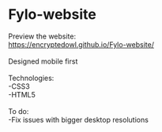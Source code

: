 # Fylo-website

Preview the website:<br>
https://encryptedowl.github.io/Fylo-website/
<br><br>
Designed mobile first
<br>
<br>
Technologies:
<br>
-CSS3
<br>
-HTML5
<br>
<br>
To do:
<br>
-Fix issues with bigger desktop resolutions

